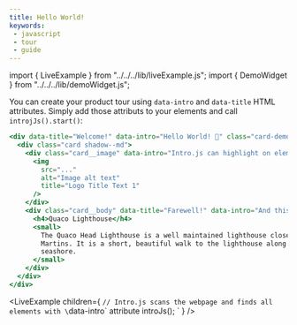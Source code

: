 ```yaml
---
title: Hello World!
keywords:
 - javascript
 - tour
 - guide
---
```


import { LiveExample } from "../../../lib/liveExample.js";
import { DemoWidget } from "../../../lib/demoWidget.js";


You can create your product tour using `data-intro` and `data-title` HTML attributes. Simply add those attributs to your
elements and call `introjJs().start()`:

```jsx
<div data-title="Welcome!" data-intro="Hello World! 👋" class="card-demo">
  <div class="card shadow--md">
    <div class="card__image" data-intro="Intro.js can highlight on elements">
      <img
        src="..."
        alt="Image alt text"
        title="Logo Title Text 1"
      />
    </div>
    <div class="card__body" data-title="Farewell!" data-intro="And this is the last step!">
      <h4>Quaco Lighthouse</h4>
      <small>
        The Quaco Head Lighthouse is a well maintained lighthouse close to St.
        Martins. It is a short, beautiful walk to the lighthouse along the
        seashore.
      </small>
    </div>
  </div>
</div>
```

<LiveExample children={
`// Intro.js scans the webpage and finds all elements with \`data-intro\` attribute
introJs();
`
} />

<br/>

<DemoWidget></DemoWidget>
